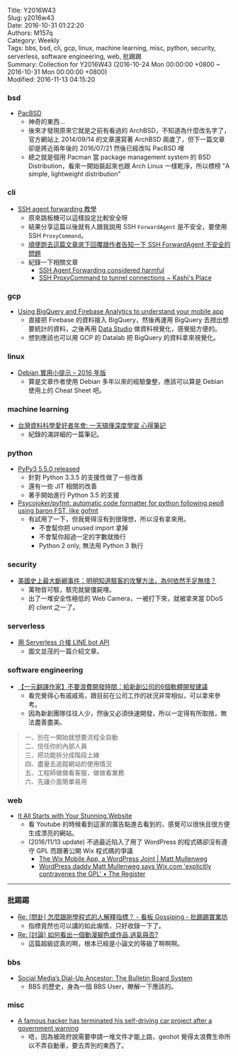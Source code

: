 Title: Y2016W43  
Slug: y2016w43  
Date: 2016-10-31 01:22:20  
Authors: M157q  
Category: Weekly  
Tags: bbs, bsd, cli, gcp, linux, machine learning, misc, python, security, serverless, software engineering, web, 批踢踢  
Summary: Collection for Y2016W43 (2016-10-24 Mon 00:00:00 +0800 ~ 2016-10-31 Mon 00:00:00 +0800)  
Modified: 2016-11-13 04:15:20  
  
  
  
### bsd  
  
+ [PacBSD](http://pacbsd.org/)  
    + 神奇的東西...  
    + 後來才發現原來它就是之前有看過的 ArchBSD，不知道為什麼改名字了，官方網站上 2014/09/14 的文章還寫著 ArchBSD 兩歲了，但下一篇文章卻是將近兩年後的 2016/07/21 然後已經改叫 PacBSD 哩  
    + 總之就是個用 Pacman 當 package management system 的 BSD Distribution，看來一開始裝起來也跟 Arch Linux 一樣乾淨，所以標榜 "A simple, lightweight distribution"  
  
  
### cli  
  
+ [SSH agent forwarding 教學](https://blog.wu-boy.com/2016/10/ssh-agent-forwarding-tutorial/)  
    + 原來跳板機可以這樣設定比較安全呀  
    + 結果分享這篇以後就有人跟我說用 SSH `ForwardAgent` 是不安全，要使用 SSH `ProxyCommand`。  
    + [順便跑去這篇文章底下回覆跟作者告知一下 SSH ForwardAgent 不安全的問題](https://blog.wu-boy.com/2016/10/ssh-agent-forwarding-tutorial/#comment-2998999934)  
    + 紀錄一下相關文章  
        + [SSH Agent Forwarding considered harmful](https://heipei.github.io/2015/02/26/SSH-Agent-Forwarding-considered-harmful/)  
        + [SSH ProxyCommand to tunnel connections ~ Kashi's Place](http://kkcliu.blogspot.tw/2015/06/ssh-proxycommand-to-tunnel-connections.html)  
  
  
### gcp  
  
+ [Using BigQuery and Firebase Analytics to understand your mobile app](http://cloudplatform.googleblog.com/2016/09/using-BigQuery-and-Firebase-Analytics-to-understand-your-mobile-app.html)  
    + 直接把 Firebase 的資料接入 BigQuery，然後再運用 BigQuery 去撈出想要統計的資料，之後再用 [Data Studio](https://www.google.com/analytics/data-studio/) 做資料視覺化，感覺挺方便的。  
    + 想到應該也可以用 GCP 的 Datalab 把 BigQuery 的資料拿來視覺化。  
  
  
### linux  
  
+ [Debian 實用小提示 – 2016 年版](https://szlin.me/2016/09/29/debian-%e5%af%a6%e7%94%a8%e5%b0%8f%e6%8f%90%e7%a4%ba-2016-%e5%b9%b4%e7%89%88/)  
    + 算是文章作者使用 Debian 多年以來的經驗彙整，應該可以算是 Debian 使用上的 Cheat Sheet 吧。  
  
  
### machine learning  
  
+ [台灣資料科學愛好者年會: 一天搞懂深度學習 心得筆記](https://ihower.tw/blog/archives/8574)  
    + 紀錄的滿詳細的一篇筆記。  
  
  
### python  
  
+ [PyPy3 5.5.0 released](http://morepypy.blogspot.tw/2016/10/pypy3-550-released.html)  
    + 針對 Python 3.3.5 的支援性做了一些改善  
    + 還有一些 JIT 相關的改善  
    + 著手開始進行 Python 3.5 的支援  
+ [Psycojoker/pyfmt: automatic code formatter for python following pep8 using baron FST, like gofmt](https://github.com/Psycojoker/pyfmt)  
    + 有試用了一下，但我覺得沒有到很理想，所以沒有拿來用。  
        + 不會幫你把 unused import 拿掉  
        + 不會幫你超過一定的字數就換行  
        + Python 2 only, 無法用 Python 3 執行  
  
  
### security  
  
+ [美國史上最大斷網事件：明明知道駭客的攻擊方法，為何依然手足無措？](http://www.techbang.com/posts/47013-united-states-largest-internet-event-ever-knowing-that-hackers-attack-why-are-still-at-a-loss)  
    + 萬物皆可駭，駭完就變僵屍哩。  
    + 出了一堆安全性極低的 Web Camera，一被打下來，就被拿來當 DDoS 的 client 之一了。  
  
  
### serverless  
  
+ [用 Serverless 介接 LINE bot API](https://medium.com/technology-coding/%E7%94%A8-serverless-%E4%BB%8B%E6%8E%A5-line-bot-api-e46f172e8028#.7ia9rvkdv)  
    + 圖文並茂的一篇介紹文章。  
  
  
### software engineering  
  
+ [【一元翻譯作家】不要浪費開發時間：給新創公司的6個軟體開發建議](http://feed.wordcorp.net/blog/post/dont-waste-dev-time)  
    + 看完覺得心有戚戚焉，跟目前在公司工作的狀況非常相似，可以拿來參考。  
    + 因為新創團隊往往人少，然後又必須快速開發，所以一定得有所取捨，無法盡善盡美。  
  
> 一、別在一開始就想要流程全自動  
> 二、信任你的內部人員  
> 三、把功能拆分成階段上線  
> 四、盡量去追蹤網站的使用情況  
> 五、工程師做做看客服，做做看業務  
> 六、先讓介面簡單易用  
  
  
### web  
  
+ [It All Starts with Your Stunning Website](http://Wix.com)  
    + 看 Youtube 的時候看到這家的廣告點進去看到的，感覺可以很快且很方便生成漂亮的網站。  
    + (2016/11/13 update) 不過最近陷入了用了 WordPress 的程式碼卻沒有遵守 GPL 而跟著公開 Wix 程式碼的爭議  
        + [The Wix Mobile App, a WordPress Joint | Matt Mullenweg](https://ma.tt/2016/10/wix-and-the-gpl/)  
        + [WordPress daddy Matt Mullenweg says Wix.com 'explicitly contravenes the GPL' • The Register](http://www.theregister.co.uk/2016/10/31/wordpress_daddy_matt_mullenweg_says_wixcom_explicitly_contravenes_the_gpl/)  
  
  
---  
  
### 批踢踢  
  
+ [Re: [問卦] 怎麼跟剛學程式的人解釋指標？ - 看板 Gossiping - 批踢踢實業坊](https://www.ptt.cc/bbs/Gossiping/M.1477334602.A.5B8.html)  
    + 指標竟然也可以講的如此煽情，只好收錄一下了。  
+ [Re: [討論] 如何看出一個動漫腳色或作品,過氣與否?](https://www.ptt.cc/bbs/C_Chat/M.1477243544.A.0E9.html)  
    + 這篇超級認真的啊，根本已經是小論文的等級了啊啊啊。  
  
  
### bbs  
  
+ [Social Media’s Dial-Up Ancestor: The Bulletin Board System](http://spectrum.ieee.org/computing/networks/social-medias-dialup-ancestor-the-bulletin-board-system#.WBoy-tfJ4wY.twitter)  
    + BBS 的歷史，身為一個 BBS User，瞭解一下應該的。  
  
  
### misc  
  
+ [A famous hacker has terminated his self-driving car project after a government warning](http://www.businessinsider.com/george-hotz-comma-ai-shuts-down-driverless-car-project-2016-10)  
    + 唔，因為被政府說需要申請一堆文件才能上路，geohot 覺得太浪費生命所以不弄自動車，要去弄別的東西了。  
